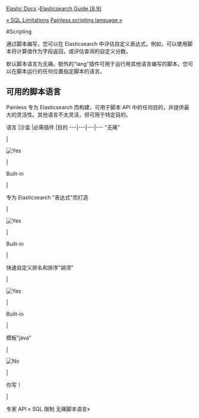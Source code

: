 

[Elastic Docs](/guide/) ›[Elasticsearch Guide [8.9]](index.md)

[« SQL Limitations](sql-limitations.md) [Painless scripting language
»](modules-scripting-painless.md)

#Scripting

通过脚本编写，您可以在 Elasticsearch 中评估自定义表达式。例如，可以使用脚本将计算值作为字段返回，或评估查询的自定义分数。

默认脚本语言为无痛。额外的"lang"插件可用于运行用其他语言编写的脚本。您可以在脚本运行的任何位置指定脚本的语言。

## 可用的脚本语言

Painless 专为 Elasticsearch 而构建，可用于脚本 API 中的任何目的，并提供最大的灵活性。其他语言不太灵活，但可用于特定目的。

语言 |沙盒 |必需插件 |目的 ---|---|---|--- "无痛"

|

![Yes](https://doc-icons.s3.us-east-2.amazonaws.com/icon-yes.png)

|

Built-in

|

专为 Elasticsearch "表达式"而打造

|

![Yes](https://doc-icons.s3.us-east-2.amazonaws.com/icon-yes.png)

|

Built-in

|

快速自定义排名和排序"胡须"

|

![Yes](https://doc-icons.s3.us-east-2.amazonaws.com/icon-yes.png)

|

Built-in

|

模板"java"

|

![No](https://doc-icons.s3.us-east-2.amazonaws.com/icon-no.png)

|

你写！

|

专家 API « SQL 限制 无痛脚本语言»